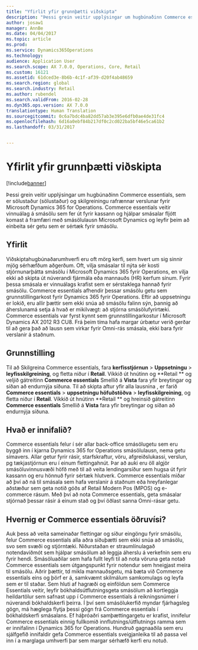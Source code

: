 ```yaml
---
title: "Yfirlit yfir grunnþætti viðskipta"
description: "Þessi grein veitir upplýsingar um hugbúnaðinn Commerce essentials, sem er sölustaður (sölustaður) og skilgreiningu rafrænnar verslunar fyrir Microsoft Dynamics 365 for Operations. Commerce essentials veitir vinnuálag á smásölu sem fer út fyrir kassann og hjálpar smásalar fljótt komast á framfæri með smásölulausn Microsoft Dynamics og leyfir þeim að einbeita sér getu sem er sértæk fyrir smásölu."
author: josaw1
manager: AnnBe
ms.date: 04/04/2017
ms.topic: article
ms.prod: 
ms.service: Dynamics365Operations
ms.technology: 
audience: Application User
ms.search.scope: AX 7.0.0, Operations, Core, Retail
ms.custom: 16121
ms.assetid: 61dced3e-8b6b-4c1f-af39-d20f4ab48659
ms.search.region: global
ms.search.industry: Retail
ms.author: rubendel
ms.search.validFrom: 2016-02-28
ms.dyn365.ops.version: AX 7.0.0
translationtype: Human Translation
ms.sourcegitcommit: 0c6a7bdc4ba82dd57ab3e395e6dfb0ae4de31fc4
ms.openlocfilehash: 6d16a0ebf84b217df0c2cd022ba5bf46e5ca61b2
ms.lasthandoff: 03/31/2017


---
```


# <a name="commerce-essentials-overview"></a>Yfirlit yfir grunnþætti viðskipta

[!include[banner](includes/banner.md)]


Þessi grein veitir upplýsingar um hugbúnaðinn Commerce essentials, sem er sölustaður (sölustaður) og skilgreiningu rafrænnar verslunar fyrir Microsoft Dynamics 365 for Operations. Commerce essentials veitir vinnuálag á smásölu sem fer út fyrir kassann og hjálpar smásalar fljótt komast á framfæri með smásölulausn Microsoft Dynamics og leyfir þeim að einbeita sér getu sem er sértæk fyrir smásölu. 

<a name="overview"></a>Yfirlit
--------

Viðskiptahugbúnaðarumhverfi eru oft mörg kerfi, sem hvert um sig sinnir mjög sérhæfðum aðgerðum. Oft, vilja smásalar til nýta sér kosti stjórnunarþátta smásölu í Microsoft Dynamics 365 fyrir Operations, en vilja ekki að skipta út núverandi fjármála eða mannauðs (HR) kerfum sínum. Fyrir þessa smásala er vinnuálags krafist sem er sérstaklega hannað fyrir smásölu. Commerce essentials afhendir þessar smásölu getu sem grunnstillingarkost fyrir Dynamics 365 fyrir Operations. Eftir að uppsetningu er lokið, eru allir þættir sem ekki snúa að smásölu falinn sýn, þannig að áherslunamá setja á hvað er mikilvægt: að stjórna smásölufyrirtæki. Commerce essentials var fyrst kynnt sem grunnstillingarkostur í Microsoft Dynamics AX 2012 R3 CU8. Frá þeim tíma hafa margar úrbætur verið gerðar til að gera það að lausn sem virkar fyrir Omni-rás smásala, ekki bara fyrir verslanir á staðnum.

## <a name="configuration"></a>Grunnstilling
Til að Skilgreina Commerce essentials, fara **kerfisstjórnun** &gt; **Uppsetningu** &gt; **leyfisskilgreining**, og fletta niður í **Retail**. Víkkið út hnútinn og **Retail ** og veljið gátreitinn **Commerce essentials** Smellið á **Vista** fara yfir breytingar og síðan að endurnýja síðuna. Til að skipta aftur yfir alla lausnina , er farið **Commerce essentials** &gt; **uppsetningu höfuðstöðva** &gt; **leyfisskilgreining**, og fletta niður í **Retail**. Víkkið út hnútinn **Retail ** og hreinsið gátreitinn **Commerce essentials** Smellið á **Vista** fara yfir breytingar og síðan að endurnýja síðuna.

## <a name="what-is-included"></a>Hvað er innifalið?
Commerce essentials felur í sér allar back-office smásölugetu sem eru byggð inn í kjarna Dynamics 365 for Operations smásölulausn, nema getu símavers. Allar getur fyrir rásir, starfskraftur, vöru, afgreiðslukassi, verslun, pg tækjastjórnun eru í einum flettingahnút. Þar að auki eru öll algjör smásöluvinnusvæði höfð með til að veita lendingarsíður sem hugsa út fyrir kassann og eru hönnuð fyrir sértæk hlutverk. Commerce essentials miðar að því að ná til smásala sem hafa verslanir á staðnum eða hreyfanlegar aðstæður sem geta notið góðs af Retail Modern Pos (MPOS) og e-commerce rásum. Með því að nota Commerce essentials, geta smásalar stjórnað þessar rásir á einum stað og því öðlast sanna Omni-rásar getu.

## <a name="how-is-commerce-essentials-different"></a>Hvernig er Commerce essentials öðruvísi?
Auk þess að veita sameinaðar flettingar og síður eingöngu fyrir smásölu, felur Commerce essentials alla aðra síðuþætti sem ekki snúa að smásölu, svo sem svæði og stjórntæki. Niðurstaðan er straumlínulagað notendaviðmót sem hjálpar smásölum að leggja áherslu á verkefnin sem eru fyrir hendi. Smásöluaðilar sem hafa fullt leyfi til að nota vöruna geta notað Commerce essentials sem útgangspunkt fyrir notendur sem hneigjast meira til smásölu. Aðrir þættir, td mikla mannauðsgetu, má bæta við Commerce essentials eins og þörf er á, samkvæmt skilmálum  samkomulags og leyfa sem er til staðar. Sem hluti af hagræði og einföldun sem Commerce Essentials veitir, leyfir bókhaldsútflutningsgeta smásölum að kortleggja heildartölur sem safnast upp í Commerce essentials á reikningsnúmer í núverandi bókhaldskerfi þeirra. Í því sem smásölukerfið myndar fjárhagsleg gögn, má hæglega flytja þessi gögn frá Commerce essentials í bókhaldskerfi smásalans. Ef háþróaðri samþættingargetu er krafist, innifelur Commerce essentials einnig fullkomið innflutnings/útflutnings ramma sem er innifalinn í Dynamics 365 for Operations. Hundruð gagnaaðila sem eru sjálfgefið innifaldir gefa Commerce essentials sveigjanleika til að passa vel inn í a marglaga umhverfi þar sem margar sérhæfð kerfi eru notuð.




